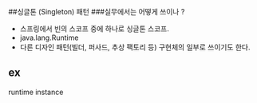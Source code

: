 ##싱글톤 (Singleton) 패턴
###실무에서는 어떻게 쓰이나 ?

- 스프링에서 빈의 스코프 중에 하나로 싱글톤 스코프.
- java.lang.Runtime
- 다른 디자인 패턴(빌더, 퍼사드, 추상 팩토리 등) 구현체의 일부로 쓰이기도 한다.

ex
----
runtime instance